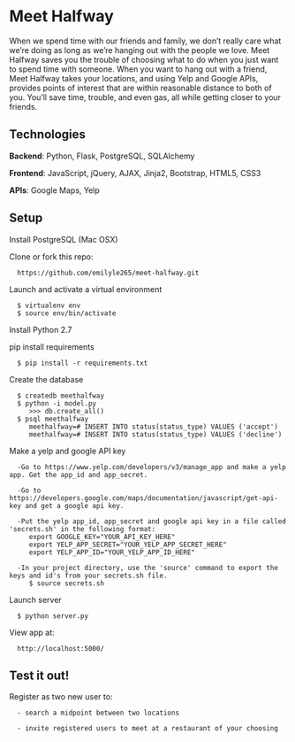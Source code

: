 # Meet Halfway

When we spend time with our friends and family, we don’t really care what we’re doing as long as we’re hanging out with the people we love. Meet Halfway saves you the trouble of choosing what to do when you just want to spend time with someone. When you want to hang out with a friend, Meet Halfway takes your locations, and using Yelp and Google APIs, provides points of interest that are within reasonable distance to both of you. You’ll save time, trouble, and even gas, all while getting closer to your friends.

## Technologies ##

   **Backend**: Python, Flask, PostgreSQL, SQLAlchemy

   **Frontend**: JavaScript, jQuery, AJAX, Jinja2, Bootstrap, HTML5, CSS3

   **APIs**: Google Maps, Yelp

## Setup ##

   Install PostgreSQL (Mac OSX)

   Clone or fork this repo:

      https://github.com/emilyle265/meet-halfway.git

   Launch and activate a virtual environment

      $ virtualenv env
      $ source env/bin/activate

   Install Python 2.7

   pip install requirements
        
      $ pip install -r requirements.txt

   Create the database

      $ createdb meethalfway
      $ python -i model.py
         >>> db.create_all()
      $ psql meethalfway
         meethalfway=# INSERT INTO status(status_type) VALUES ('accept')
         meethalfway=# INSERT INTO status(status_type) VALUES ('decline')

   Make a yelp and google API key

      -Go to https://www.yelp.com/developers/v3/manage_app and make a yelp app. Get the app_id and app_secret.
      
      -Go to https://developers.google.com/maps/documentation/javascript/get-api-key and get a google api key.
      
      -Put the yelp app_id, app_secret and google api key in a file called 'secrets.sh' in the following format:
         export GOOGLE_KEY="YOUR_API_KEY_HERE"
         export YELP_APP_SECRET="YOUR_YELP_APP_SECRET_HERE"
         export YELP_APP_ID="YOUR_YELP_APP_ID_HERE"
      
      -In your project directory, use the 'source' command to export the keys and id's from your secrets.sh file.
         $ source secrets.sh


   Launch server

      $ python server.py

   View app at:
    
      http://localhost:5000/

## Test it out! ##

   Register as two new user to:
   
      - search a midpoint between two locations 
      
      - invite registered users to meet at a restaurant of your choosing

     
